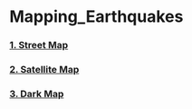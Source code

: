 # Mapping_Earthquakes

### [1. Street Map](https://github.com/jojobear2020/Mapping_Earthquakes/blob/Earthquake_Challenge/images/streetmap.PNG)

### [2. Satellite Map](https://github.com/jojobear2020/Mapping_Earthquakes/blob/Earthquake_Challenge/images/satellite.PNG)

### [3. Dark Map](https://github.com/jojobear2020/Mapping_Earthquakes/blob/Earthquake_Challenge/images/darkmap.PNG)
